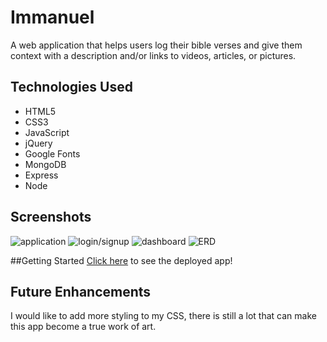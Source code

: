 # Immanuel

A web application that helps users log their bible verses and give them context with a description and/or links to videos, articles, or pictures.

## Technologies Used
* HTML5
* CSS3
* JavaScript
* jQuery
* Google Fonts
* MongoDB
* Express
* Node

## Screenshots
![application](https://i.imgur.com/1aDQf9z.png)
![login/signup](https://i.imgur.com/cO0L3Y1.png)
![dashboard](https://i.imgur.com/i3mWfH3.png)
![ERD](https://i.imgur.com/Vvs8sUm.png)

##Getting Started 
[Click here](https://immanuel-app.herokuapp.com) to see the deployed app!

## Future Enhancements
I would like to add more styling to my CSS, there is still a lot that can make this app become a true work of art. 
